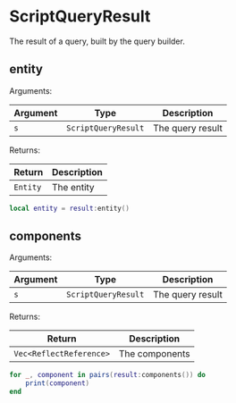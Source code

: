 # ScriptQueryResult

The result of a query, built by the query builder.

## entity

Arguments:

| Argument | Type | Description |
| --- | --- | --- |
| `s` | `ScriptQueryResult` | The query result |

Returns:

| Return | Description |
| ---  | --- |
| `Entity` | The entity |

```lua
local entity = result:entity()
```

## components

Arguments:

| Argument | Type | Description |
| --- | --- | --- |
| `s` | `ScriptQueryResult` | The query result |

Returns:

| Return | Description |
| ---  | --- |
| `Vec<ReflectReference>` | The components |

```lua
for _, component in pairs(result:components()) do
    print(component)
end
```
